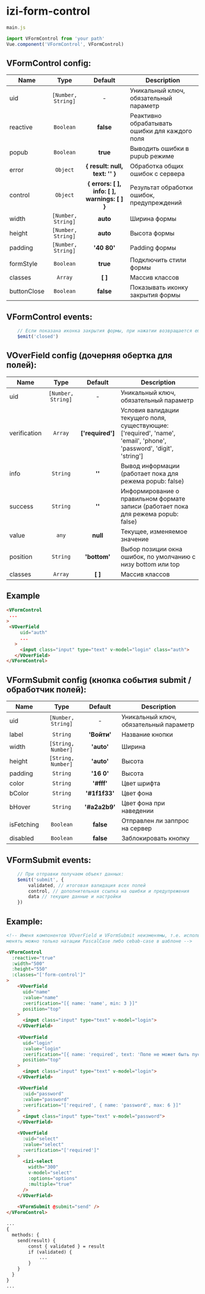 # izi-form-control
```js
main.js

import VFormControl from 'your path'
Vue.component('VFormControl', VFormControl)
```

## VFormControl config:
| Name 				| Type 					| Default 													| Description 													|
| ---- 				| :--: 					| :-----: 												  	| --------------- 											|
| uid 				| `[Number, String]` | -															| Уникальный ключ, обязательный параметр				|
| reactive 			| `Boolean`				| **false** 												| Реактивно обрабатывать ошибки для каждого поля	|
| popub 				| `Boolean`				| **true** 													| Выводить ошибки в pupub режиме							|
| error 				| `Object`				| **{ result: null, text: '' }** 					| Обработка общих ошибок с сервера						|
| control 			| `Object`				| **{ errors: [ ], info: [ ], warnings: [ ] }** | Результат обработки ошибок, предупреждений 		|
| width 				| `[Number, String]` | **auto** 													| Ширина формы 												|
| height 			| `[Number, String]` | **auto** 													| Высота формы 												|
| padding 			| `[Number, String]` | **'40 80'** 												| Padding формы 												|
| formStyle			| `Boolean`				| **true** 													| Подключить стили формы									|
| classes 			| `Array` 				| **[ ]**   												| Массив классов 												|
| buttonClose 		| `Boolean` 			| **false**   												| Показывать иконку закрытия формы						|

## VFormControl events:
```js
	// Если показана иконка закрытия формы, при нажатии возвращается emit - closed
	$emit('closed')
```

## VOverField config (дочерняя обертка для полей):
| Name 				| Type 					| Default 				| Description 																																				|
| ---- 				| :--: 					| :-----: 				| --------------- 																																		|
| uid 				| `[Number, String]` | -						| Уникальный ключ, обязательный параметр																											|
| verification 	| `Array`				| **['required']** 	| Условия валидации текущего поля, существующие: ['required', 'name', 'email', 'phone', 'password', 'digit', 'string'] 	|
| info			 	| `String`				| **''** 				| Вывод информации (работает пока для режема popub: false)																					|
| success		 	| `String`				| **''** 				| Информирование о правильном формате записи (работает пока для режема popub: false) 												|
| value 				| `any`					| **null** 				| Текущее, изменяемое значение																														|
| position 			| `String` 				| **'bottom'** 		| Выбор позиции окна ошибок, по умолчанию с низу bottom или top 																			|
| classes 			| `Array` 				| **[ ]**   			| Массив классов 																																			|

<!-- 
	Важно, для объводки полей с ошибками!
	Для того, что бы объвести конкретные поля, нужно в класс этого поля передать название uid текущего over-field
	иначе, будет объводиться весь over-field
 -->

 ## Example
 ```html
<VFormControl
  ...
>
  <VOverField
	  uid="auth"
	  ...
	>
	  <input class="input" type="text" v-model="login" class="auth">
  	</VOverField>
</VFormControl>
 ```

## VFormSubmit config (кнопка события submit / обработчик полей):
| Name 				| Type 					| Default 			| Description 										|
| ---- 				| :--: 					| :-----: 			| --------------- 								|
| uid 				| `[Number, String]` | -					| Уникальный ключ, обязательный параметр	|
| label 				| `String` 				| **'Войти'**		| Название кнопки									|
| width 				| `[String, Number]` | **'auto'**		| Ширина												|
| height 			| `[String, Number]` | **'auto'**		| Высота												|
| padding 			| `String` 				| **'16 0'**		| Высота												|
| color 				| `String` 				| **'#fff'**		| Цвет шрифта										|
| bColor 			| `String` 				| **'#1f1f33'**	| Цвет фона											|
| bHover 			| `String` 				| **'#a2a2b9'**	| Цвет фона при наведении						|
| isFetching 		| `Boolean` 			| **false**			| Отправлен ли заппрос на сервер				|
| disabled 			| `Boolean` 			| **false**			| Заблокировать кнопку							|

## VFormSubmit events:
```js
	// При отправки получаем объект данных:
	$emit('submit', {
		validated, // итоговая валидация всех полей
		control, // дополнительная ссылка на ошибки и предупрежения
		data // текущие данные и настройки
	})
```

## Example:
```html
<!-- Именя компонентов VOverField и VFormSubmit неизменямы, т.е. использовать можно только это название,
менять можно только натации PascalCase либо cebab-case в шаблоне -->

<VFormControl
  :reactive="true"
  :width="500"
  :height="550"
  :classes="['form-control']"
>
	<VOverField
	  uid="name"
	  :value="name"
	  :verification="[{ name: 'name', min: 3 }]"
	  position="top"
	>
	  <input class="input" type="text" v-model="login">
  	</VOverField>
	  
	<VOverField
	  uid="login"
	  :value="login"
	  :verification="[{ name: 'required', text: 'Поле не может быть пустым!' }, 'phone']"
	  position="top"
	>
	  <input class="input" type="text" v-model="login">
  	</VOverField>

	<VOverField
	  :uid="password"
	  :value="password"
	  :verification="['required', { name: 'password', max: 6 }]"
	>
	  <input class="input" type="text" v-model="password">
	</VOverField>

	<VOverField
	  :uid="select"
	  :value="select"
	  :verification="['required']"
	>
	  <izi-select
	    width="300"
	    v-model="select"
	    :options="options"
	    :multiple="true"
	  />
	</VOverField>
	
	<VFormSubmit @submit="send" />
</VFormControl>

...
{
  methods: {
	send(result) {
	 	const { validated } = result
	 	if (validated) {
		 	...
	 	}
	}
  }
}
...

```
